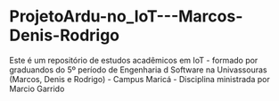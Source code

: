 # ProjetoArdu-no_IoT---Marcos-Denis-Rodrigo
Este é um repositório de estudos acadêmicos em IoT - formado por graduandos do 5º período de Engenharia d Software na Univassouras (Marcos, Denis e Rodrigo) - Campus Maricá - Disciplina ministrada por Marcio Garrido
